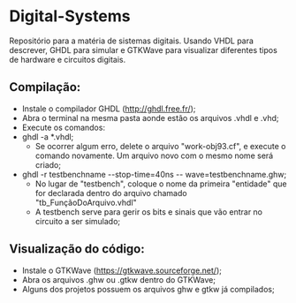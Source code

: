 # Digital-Systems
Repositório para a matéria de sistemas digitais. Usando VHDL para descrever, GHDL para simular e GTKWave para visualizar diferentes tipos de hardware e circuitos digitais.

## Compilação:
* Instale o compilador GHDL (http://ghdl.free.fr/);
* Abra o terminal na mesma pasta aonde estão os arquivos .vhdl e .vhd;
* Execute os comandos:
* ghdl -a *.vhdl;
  * Se ocorrer algum erro, delete o arquivo "work-obj93.cf", e execute o comando novamente. Um arquivo novo com o mesmo nome será criado;
* ghdl -r testbenchname --stop-time=40ns -- wave=testbenchname.ghw;
  * No lugar de "testbench", coloque o nome da primeira "entidade" que for declarada dentro do arquivo chamado "tb_FunçãoDoArquivo.vhdl"
  * A testbench serve para gerir os bits e sinais que vão entrar no circuito a ser simulado;

## Visualização do código:
* Instale o GTKWave (https://gtkwave.sourceforge.net/);
* Abra os arquivos .ghw ou .gtkw dentro do GTKWave;
* Alguns dos projetos possuem os arquivos ghw e gtkw já compilados;

